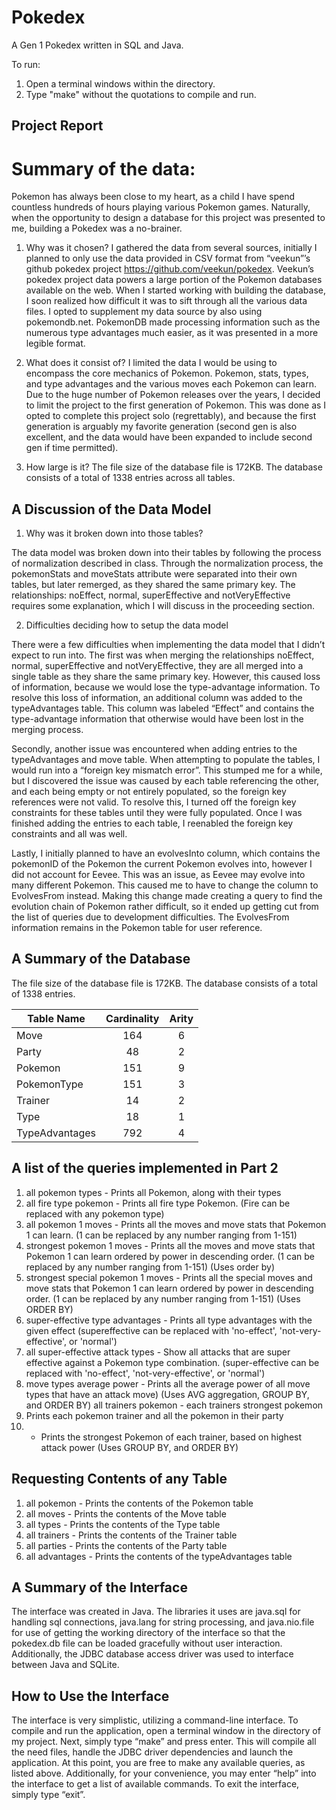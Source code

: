 # Pokedex
 A Gen 1 Pokedex written in SQL and Java.

To run:

1) Open a terminal windows within the directory.
2) Type "make" without the quotations to compile and run.


## Project Report 

# Summary of the data:

Pokemon has always been close to my heart, as a child I have spend countless hundreds of hours playing various Pokemon games. Naturally, when the opportunity to design a database for this project was presented to me, building a Pokedex was a no-brainer.

1) Why was it chosen? 
I gathered the data from several sources, initially I planned to only use the data provided in CSV format from “veekun”’s github pokedex project https://github.com/veekun/pokedex. Veekun’s pokedex project data powers a large portion of the Pokemon databases available on the web. When I started working with building the database, I soon realized how difficult it was to sift through all the various data files. I opted to supplement my data source by also using pokemondb.net. PokemonDB made processing information such as the numerous type advantages much easier, as it was presented in a more legible format. 

2) What does it consist of? 
I limited the data I would be using to encompass the core mechanics of Pokemon. Pokemon, stats, types, and type advantages and the various moves each Pokemon can learn. Due to the huge number of Pokemon releases over the years, I decided to limit the project to the first generation of Pokemon.  This was done as I opted to complete this project solo (regrettably), and because the first generation is arguably my favorite generation (second gen is also excellent, and the data would have been expanded to include second gen if time permitted).

3) How large is it? 
The file size of the database file is 172KB. The database consists of a total of 1338 entries across all tables. 


## A Discussion of the Data Model

1) Why was it broken down into those tables? 
 
The data model was broken down into their tables by following the process of normalization described in class. Through the normalization process, the pokemonStats and moveStats attribute were separated into their own tables, but later remerged, as they shared the same primary key. The relationships: noEffect, normal, superEffective and notVeryEffective requires some explanation, which I will discuss in the proceeding section. 
 
2)	Difficulties deciding how to setup the data model 
 
There were a few difficulties when implementing the data model that I didn’t expect to run into.  The first was when merging the relationships noEffect, normal, superEffective and notVeryEffective, they are all merged into a single table as they share the same primary key. However, this caused loss of information, because we would lose the type-advantage information. To resolve this loss of information, an additional column was added to the typeAdvantages table.  This column was labeled “Effect” and contains the type-advantage information that otherwise would have been lost in the merging process. 
 
Secondly, another issue was encountered when adding entries to the typeAdvantages and move table. When attempting to populate the tables, I would run into a “foreign key mismatch error”. This stumped me for a while, but I discovered the issue was caused by each table referencing the other, and each being empty or not entirely populated, so the foreign key references were not valid.  To resolve this, I turned off the foreign key constraints for these tables until they were fully populated. Once I was finished adding the entries to each table, I reenabled the foreign key constraints and all was well. 
 
Lastly, I initially planned to have an evolvesInto column, which contains the pokemonID of the Pokemon the current Pokemon evolves into, however I did not account for Eevee. This was an issue, as Eevee may evolve into many different Pokemon. This caused me to have to change the column to EvolvesFrom instead. Making this change made creating a query to find the evolution chain of Pokemon rather difficult, so it ended up getting cut from the list of queries due to development difficulties.  The EvolvesFrom information remains in the Pokemon table for user reference. 

## A Summary of the Database 

The file size of the database file is 172KB. The database consists of a total of 1338 entries. 

|Table Name     | Cardinality | Arity |
|---------------|:-----------:|:-----:|
|Move 	    |      164 	|   6   | 
|Party 	    |       48 	|   2   |
|Pokemon 	    |      151 	|   9   |
|PokemonType    |      151 	|   3   |
|Trainer 	    |       14 	|   2   |
|Type 	    |       18 	|   1   |
|TypeAdvantages |      792 	|   4   |
 
## A list of the queries implemented in Part 2

1.	all pokemon types - Prints all Pokemon, along with their types 
2.	all fire type pokemon - Prints all fire type Pokemon. (Fire can be replaced with any pokemon type) 
3.	all pokemon 1 moves - Prints all the moves and move stats that Pokemon 1 can learn. (1 can be replaced by any number ranging from 1-151) 
4.	strongest pokemon 1 moves - Prints all the moves and move stats that Pokemon 1 can learn ordered by power in descending order. (1 can be replaced by any number ranging from 1-151) (Uses order by) 
5.	strongest special pokemon 1 moves - Prints all the special moves and move stats that Pokemon 1 can learn ordered by power in descending order. (1 can be replaced by any number ranging from 1-151) (Uses ORDER BY) 
6.	super-effective type advantages - Prints all type advantages with the given effect (supereffective can be replaced with 'no-effect', 'not-very-effective', or 'normal') 
7.	all super-effective attack types - Show all attacks that are super effective against a Pokemon type combination. (super-effective can be replaced with 'no-effect', 'not-very-effective', or 'normal') 
8.	move types average power - Prints all the average power of all move types that have an attack move) (Uses AVG aggregation, GROUP BY, and ORDER BY) 
all trainers pokemon	 - 
each trainers strongest pokemon
9.	Prints each pokemon trainer and all the pokemon in their party 
10.	- Prints the strongest Pokemon of each trainer, based on highest attack power (Uses GROUP BY, and ORDER BY) 
 
## Requesting Contents of any Table

1.	all pokemon - Prints the contents of the Pokemon table 
2.	all moves - Prints the contents of the Move table 
3.	all types - Prints the contents of the Type table 
4.	all trainers - Prints the contents of the Trainer table 
5.	all parties - Prints the contents of the Party table 
6.	all advantages - Prints the contents of the typeAdvantages table 
 
## A Summary of the Interface 

The interface was created in Java. The libraries it uses are java.sql for handling sql connections, java.lang for string processing, and java.nio.file for use of getting the working directory of the interface so that the pokedex.db file can be loaded gracefully without user interaction. Additionally, the JDBC database access driver was used to interface between Java and SQLite.

## How to Use the Interface

The interface is very simplistic, utilizing a command-line interface. To compile and run the application, open a terminal window in the directory of my project. Next, simply type “make” and press enter.  This will compile all the need files, handle the JDBC driver dependencies and launch the application. At this point, you are free to make any available queries, as listed above.  Additionally, for your convenience, you may enter “help” into the interface to get a list of available commands. To exit the interface, simply type “exit”. 
